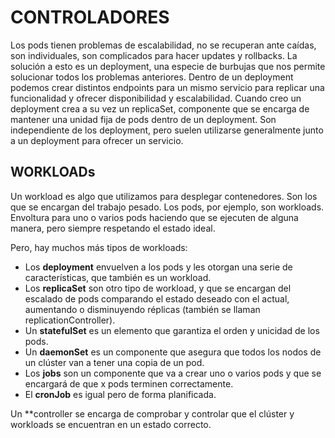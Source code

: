 # CONTROLADORES 
Los pods tienen problemas de escalabilidad, no se recuperan ante caídas, son individuales, son complicados para hacer updates y rollbacks. 
La solución a esto es un deployment, una especie de burbujas que nos permite solucionar todos los problemas anteriores. 
Dentro de un deployment podemos crear distintos endpoints para un mismo servicio para replicar una funcionalidad y ofrecer disponibilidad y escalabilidad. 
Cuando creo un deployment crea a su vez un replicaSet, componente que se encarga de mantener una unidad fija de pods dentro de un deployment. Son independiente de los deployment, pero suelen utilizarse generalmente junto a un deployment para ofrecer un servicio. 


## WORKLOADs
Un workload es algo que utilizamos para desplegar contenedores. Son los que se encargan del trabajo pesado. Los pods, por ejemplo, son workloads. Envoltura para uno o varios pods haciendo que se ejecuten de alguna manera, pero siempre respetando el estado ideal.

Pero, hay muchos más tipos de workloads:

- Los **deployment** envuelven a los pods y les otorgan una serie de características, que también es un workload.
- Los **replicaSet** son otro tipo de workload, y que se encargan del escalado de pods comparando el estado deseado con el actual, aumentando o disminuyendo réplicas (también se llaman replicationController).
- Un **statefulSet** es un elemento que garantiza el orden y unicidad de los pods. 
- Un **daemonSet** es un componente que asegura que todos los nodos de un clúster van a tener una copia de un pod. 
- Los **jobs** son un componente que va a crear uno o varios pods y que se encargará de que x pods terminen correctamente. 
- El **cronJob** es igual pero de forma planificada. 

Un **controller se encarga de comprobar y controlar que el clúster y workloads se encuentran en un estado correcto. 